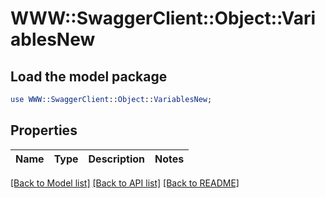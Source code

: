 # WWW::SwaggerClient::Object::VariablesNew

## Load the model package
```perl
use WWW::SwaggerClient::Object::VariablesNew;
```

## Properties
Name | Type | Description | Notes
------------ | ------------- | ------------- | -------------

[[Back to Model list]](../README.md#documentation-for-models) [[Back to API list]](../README.md#documentation-for-api-endpoints) [[Back to README]](../README.md)


